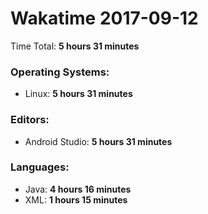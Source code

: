# Wakatime 2017-09-12

Time Total: **5 hours 31 minutes**

### Operating Systems:
- Linux: **5 hours 31 minutes** 

### Editors:
- Android Studio: **5 hours 31 minutes** 

### Languages:
- Java: **4 hours 16 minutes** 
- XML: **1 hours 15 minutes** 

